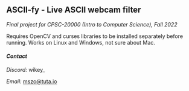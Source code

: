 ## **ASCII-fy - Live ASCII webcam filter**

*Final project for CPSC-20000 (Intro to Computer Science), Fall 2022*


Requires OpenCV and curses libraries to be installed separately before running.
Works on Linux and Windows, not sure about Mac.


#### ***Contact***

*Discord:*  wikey_

*Email:*  mszo@tuta.io
